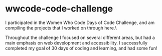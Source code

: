 # wwcode-code-challenge
I participated in the Women Who Code Days of Code Challenge, and am compiling the projects that I worked on through here.\

Throughout the challenge I focused on several different areas, but had a main emphasis on web development and accessibility. I successfully completed my goal of 30 days of coding and learning, and had some fun!
